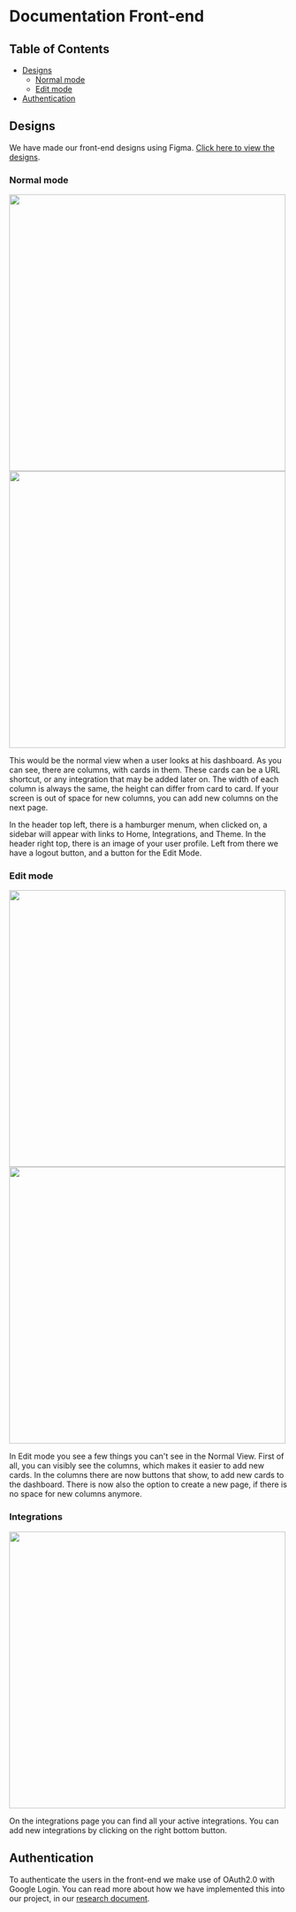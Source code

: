 # Documentation Front-end

## Table of Contents
- [Designs](#designs)
  - [Normal mode](#normal-mode)
  - [Edit mode](#edit-mode)
- [Authentication](#authentication)


## Designs
We have made our front-end designs using Figma. [Click here to view the designs](https://www.figma.com/file/dKqfrzFpQNjcj0c47V2o4q/Untitled?node-id=0%3A1&t=0Y7LbbkN8pAeVCSY-1).

### Normal mode
<img src="https://user-images.githubusercontent.com/93530655/196730526-387d1f2e-8ca8-49cb-9091-4deafffd67a9.svg" height=500/> <img src="https://user-images.githubusercontent.com/93530655/196730535-f654bee4-4a6f-4080-81db-59ec01bd915d.svg" height=500/>

This would be the normal view when a user looks at his dashboard. 
As you can see, there are columns, with cards in them. These cards can be a URL shortcut, or any integration that may be added later on.
The width of each column is always the same, the height can differ from card to card. If your screen is out of space for new columns, you can add new columns on the next page.

In the header top left, there is a hamburger menum, when clicked on, a sidebar will appear with links to Home, Integrations, and Theme.
In the header right top, there is an image of your user profile. Left from there we have a logout button, and a button for the Edit Mode.


### Edit mode
<img src="https://user-images.githubusercontent.com/93530655/196730526-387d1f2e-8ca8-49cb-9091-4deafffd67a9.svg" height=500/> <img src="https://user-images.githubusercontent.com/93530655/196730546-f84a993e-8072-47f8-b45d-5a58bedf672d.svg" height=500/>

In Edit mode you see a few things you can't see in the Normal View. First of all, you can visibly see the columns, which makes it easier to add new cards. In the columns there are now buttons that show, to add new cards to the dashboard. There is now also the option to create a new page, if there is no space for new columns anymore.

### Integrations
<img src="https://user-images.githubusercontent.com/93530655/202193037-89806dfe-11e4-451a-ac28-8a1eaf38edae.svg" height=500/>

On the integrations page you can find all your active integrations.
You can add new integrations by clicking on the right bottom button.

## Authentication
To authenticate the users in the front-end we make use of OAuth2.0 with Google Login.
You can read more about how we have implemented this into our project, in our [research document](https://docs.google.com/document/d/1FcSPYfOpofL5F_100IwEOF1PCGIBsGaKJo6o_Hl-EMo/edit#heading=h.n8jgu3kfz61x).
